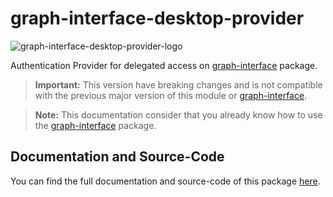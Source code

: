 # graph-interface-desktop-provider

![graph-interface-desktop-provider-logo](docs/icon.png)

Authentication Provider for delegated access on [graph-interface](https://www.npmjs.com/package/graph-interface) package.

> **Important:** This version have breaking changes and is not compatible with the previous major version of this module or [graph-interface](https://github.com/Giancarl021/graph-interface).

> **Note:** This documentation consider that you already know how to use the [graph-interface](https://www.npmjs.com/package/graph-interface) package.

## Documentation and Source-Code

You can find the full documentation and source-code of this package [here](https://github.com/Giancarl021/graph-interface-desktop-provider).